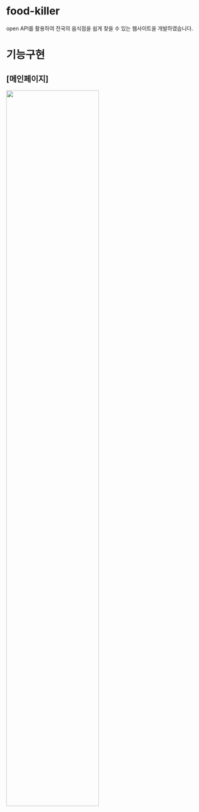 # food-killer
open API를 활용하여 전국의 음식점을 쉽게 찾을 수 있는 웹사이트을 개발하였습니다.

# 기능구현

## [메인페이지] ##

<img width="70%" src="https://github.com/pueser/food-killer/assets/117990884/75e18f24-fcd8-4c27-a246-7807d6129616"/> 

